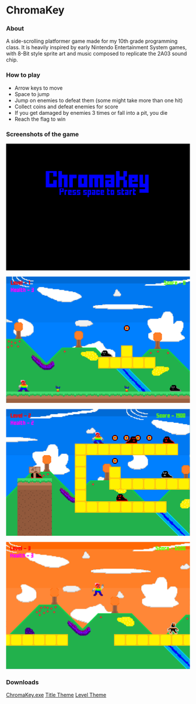 # ChromaKey
### About
A side-scrolling platformer game made for my 10th grade programming class. It is heavily inspired by early Nintendo Entertainment System games, with 8-Bit style sprite art and music composed to replicate the 2A03 sound chip.

### How to play
 - Arrow keys to move
 - Space to jump
 - Jump on enemies to defeat them (some might take more than one hit)
 - Collect coins and defeat enemies for score
 - If you get damaged by enemies 3 times or fall into a pit, you die
 - Reach the flag to win

### Screenshots of the game

![Screenshot1](https://raw.githubusercontent.com/ObotPrime/ChromaKey/master/assets/Screenshot1.png)

![Screenshot2](https://raw.githubusercontent.com/ObotPrime/ChromaKey/master/assets/Screenshot2.png)

![Screenshot3](https://raw.githubusercontent.com/ObotPrime/ChromaKey/master/assets/Screenshot3.png)

![Screenshot4](https://raw.githubusercontent.com/ObotPrime/ChromaKey/master/assets/Screenshot4.png)

### Downloads
[ChromaKey.exe](https://github.com/ObotPrime/ChromaKey/releases/download/1.0/ChromaKey.exe)
[Title Theme](https://github.com/ObotPrime/ChromaKey/releases/download/1.0/Title.Theme.wav)
[Level Theme](https://github.com/ObotPrime/ChromaKey/releases/download/1.0/Red.Hills.wav)
